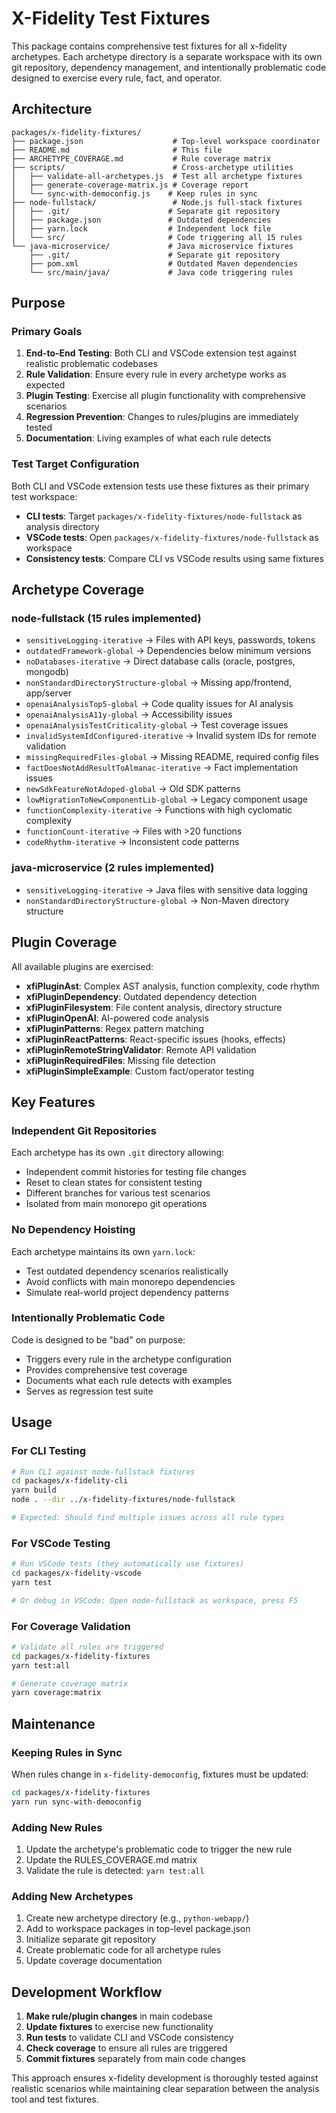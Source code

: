 # X-Fidelity Test Fixtures

This package contains comprehensive test fixtures for all x-fidelity archetypes. Each archetype directory is a separate workspace with its own git repository, dependency management, and intentionally problematic code designed to exercise every rule, fact, and operator.

## Architecture

```
packages/x-fidelity-fixtures/
├── package.json                    # Top-level workspace coordinator
├── README.md                       # This file
├── ARCHETYPE_COVERAGE.md           # Rule coverage matrix
├── scripts/                        # Cross-archetype utilities
│   ├── validate-all-archetypes.js  # Test all archetype fixtures
│   ├── generate-coverage-matrix.js # Coverage report
│   └── sync-with-democonfig.js    # Keep rules in sync
├── node-fullstack/                 # Node.js full-stack fixtures
│   ├── .git/                      # Separate git repository
│   ├── package.json               # Outdated dependencies
│   ├── yarn.lock                  # Independent lock file
│   └── src/                       # Code triggering all 15 rules
└── java-microservice/             # Java microservice fixtures
    ├── .git/                      # Separate git repository
    ├── pom.xml                    # Outdated Maven dependencies
    └── src/main/java/             # Java code triggering rules
```

## Purpose

### **Primary Goals**
1. **End-to-End Testing**: Both CLI and VSCode extension test against realistic problematic codebases
2. **Rule Validation**: Ensure every rule in every archetype works as expected
3. **Plugin Testing**: Exercise all plugin functionality with comprehensive scenarios
4. **Regression Prevention**: Changes to rules/plugins are immediately tested
5. **Documentation**: Living examples of what each rule detects

### **Test Target Configuration**
Both CLI and VSCode extension tests use these fixtures as their primary test workspace:
- **CLI tests**: Target `packages/x-fidelity-fixtures/node-fullstack` as analysis directory
- **VSCode tests**: Open `packages/x-fidelity-fixtures/node-fullstack` as workspace
- **Consistency tests**: Compare CLI vs VSCode results using same fixtures

## Archetype Coverage

### **node-fullstack** (15 rules implemented)
- `sensitiveLogging-iterative` → Files with API keys, passwords, tokens
- `outdatedFramework-global` → Dependencies below minimum versions
- `noDatabases-iterative` → Direct database calls (oracle, postgres, mongodb)
- `nonStandardDirectoryStructure-global` → Missing app/frontend, app/server
- `openaiAnalysisTop5-global` → Code quality issues for AI analysis
- `openaiAnalysisA11y-global` → Accessibility issues
- `openaiAnalysisTestCriticality-global` → Test coverage issues
- `invalidSystemIdConfigured-iterative` → Invalid system IDs for remote validation
- `missingRequiredFiles-global` → Missing README, required config files
- `factDoesNotAddResultToAlmanac-iterative` → Fact implementation issues
- `newSdkFeatureNotAdoped-global` → Old SDK patterns
- `lowMigrationToNewComponentLib-global` → Legacy component usage
- `functionComplexity-iterative` → Functions with high cyclomatic complexity
- `functionCount-iterative` → Files with >20 functions
- `codeRhythm-iterative` → Inconsistent code patterns

### **java-microservice** (2 rules implemented)
- `sensitiveLogging-iterative` → Java files with sensitive data logging
- `nonStandardDirectoryStructure-global` → Non-Maven directory structure

## Plugin Coverage

All available plugins are exercised:
- **xfiPluginAst**: Complex AST analysis, function complexity, code rhythm
- **xfiPluginDependency**: Outdated dependency detection
- **xfiPluginFilesystem**: File content analysis, directory structure
- **xfiPluginOpenAI**: AI-powered code analysis
- **xfiPluginPatterns**: Regex pattern matching
- **xfiPluginReactPatterns**: React-specific issues (hooks, effects)
- **xfiPluginRemoteStringValidator**: Remote API validation
- **xfiPluginRequiredFiles**: Missing file detection
- **xfiPluginSimpleExample**: Custom fact/operator testing

## Key Features

### **Independent Git Repositories**
Each archetype has its own `.git` directory allowing:
- Independent commit histories for testing file changes
- Reset to clean states for consistent testing
- Different branches for various test scenarios
- Isolated from main monorepo git operations

### **No Dependency Hoisting**
Each archetype maintains its own `yarn.lock`:
- Test outdated dependency scenarios realistically
- Avoid conflicts with main monorepo dependencies
- Simulate real-world project dependency patterns

### **Intentionally Problematic Code**
Code is designed to be "bad" on purpose:
- Triggers every rule in the archetype configuration
- Provides comprehensive test coverage
- Documents what each rule detects with examples
- Serves as regression test suite

## Usage

### **For CLI Testing**
```bash
# Run CLI against node-fullstack fixtures
cd packages/x-fidelity-cli
yarn build
node . --dir ../x-fidelity-fixtures/node-fullstack

# Expected: Should find multiple issues across all rule types
```

### **For VSCode Testing**
```bash
# Run VSCode tests (they automatically use fixtures)
cd packages/x-fidelity-vscode
yarn test

# Or debug in VSCode: Open node-fullstack as workspace, press F5
```

### **For Coverage Validation**
```bash
# Validate all rules are triggered
cd packages/x-fidelity-fixtures
yarn test:all

# Generate coverage matrix
yarn coverage:matrix
```

## Maintenance

### **Keeping Rules in Sync**
When rules change in `x-fidelity-democonfig`, fixtures must be updated:
```bash
cd packages/x-fidelity-fixtures
yarn run sync-with-democonfig
```

### **Adding New Rules**
1. Update the archetype's problematic code to trigger the new rule
2. Update the RULES_COVERAGE.md matrix
3. Validate the rule is detected: `yarn test:all`

### **Adding New Archetypes**
1. Create new archetype directory (e.g., `python-webapp/`)
2. Add to workspace packages in top-level package.json
3. Initialize separate git repository
4. Create problematic code for all archetype rules
5. Update coverage documentation

## Development Workflow

1. **Make rule/plugin changes** in main codebase
2. **Update fixtures** to exercise new functionality
3. **Run tests** to validate CLI and VSCode consistency
4. **Check coverage** to ensure all rules are triggered
5. **Commit fixtures** separately from main code changes

This approach ensures x-fidelity development is thoroughly tested against realistic scenarios while maintaining clear separation between the analysis tool and test fixtures. 